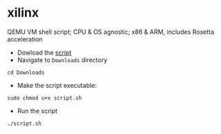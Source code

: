 # xilinx
QEMU VM shell script; CPU &amp; OS agnostic; x86 &amp; ARM, includes Rosetta acceleration

- Dowload the [script](https://github.com/pelasgus/xilinx/releases/download/0.4/script.sh)
- Navigate to `Downloads` directory
```
cd Downloads
```
- Make the script executable:
```
sudo chmod u+x script.sh
```
- Run the script
```
./script.sh
```
